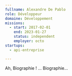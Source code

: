 ```yaml
---
fullname: Alexandre De Pablo
role: Développeur
domaine: Développement
missions:
  - start: 2017-02-01
    end: 2023-01-27
    status: independent
    employer: octo
startups:
  - api-entreprise

---
```

Ah, Biographie ! … Biographie…

